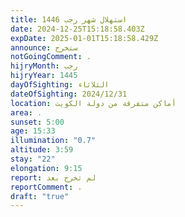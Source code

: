 ```yaml
---
title: استهلال شهر رجب 1446
date: 2024-12-25T15:18:58.403Z
expDate: 2025-01-01T15:18:58.429Z
announce: ستخرج
notGoingComment: .
hijryMonth: رجب
hijryYear: 1445
dayOfSighting: الثلاثاء
dateOfSighting: 2024/12/31
location: أماكن متفرقة من دولة الكويت
area: .
sunset: 5:00
age: 15:33
illumination: "0.7"
altitude: 3:59
stay: "22"
elongation: 9:15
report: لم تخرج بعد
reportComment: .
draft: "true"
---
```

